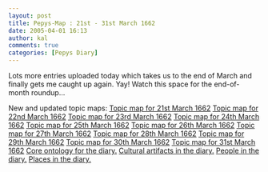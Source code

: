 ```yaml
---
layout: post
title: Pepys-Map : 21st - 31st March 1662
date: 2005-04-01 16:13
author: kal
comments: true
categories: [Pepys Diary]
---
```

Lots more entries uploaded today which takes us to the end of March and finally gets me caught up again. Yay!
Watch this space for the end-of-month roundup...

<!--more-->
New and updated topic maps:
<a href="http://www.techquila.com/blog/archives/16620321.ltm">Topic map for 21st March 1662</a>
<a href="http://www.techquila.com/blog/archives/16620322.ltm">Topic map for 22nd March 1662</a>
<a href="http://www.techquila.com/blog/archives/16620323.ltm">Topic map for 23rd March 1662</a>
<a href="http://www.techquila.com/blog/archives/16620324.ltm">Topic map for 24th March 1662</a>
<a href="http://www.techquila.com/blog/archives/16620325.ltm">Topic map for 25th March 1662</a>
<a href="http://www.techquila.com/blog/archives/16620326.ltm">Topic map for 26th March 1662</a>
<a href="http://www.techquila.com/blog/archives/16620327.ltm">Topic map for 27th March 1662</a>
<a href="http://www.techquila.com/blog/archives/16620328.ltm">Topic map for 28th March 1662</a>
<a href="http://www.techquila.com/blog/archives/16620329.ltm">Topic map for 29th March 1662</a>
<a href="http://www.techquila.com/blog/archives/16620330.ltm">Topic map for 30th March 1662</a>
<a href="http://www.techquila.com/blog/archives/16620331.ltm">Topic map for 31st March 1662</a>
<a href="http://www.techquila.com/blog/archives/pepys-diary-ontology.ltm">Core ontology for the diary.</a>
<a href="http://www.techquila.com/blog/archives/pepys-diary-culture.ltm">Cultural artifacts in the diary.</a>
<a href="http://www.techquila.com/blog/archives/pepys-diary-people.ltm">People in the diary.</a>
<a href="http://www.techquila.com/blog/archives/pepys-diary-places.ltm">Places in the diary.</a>

